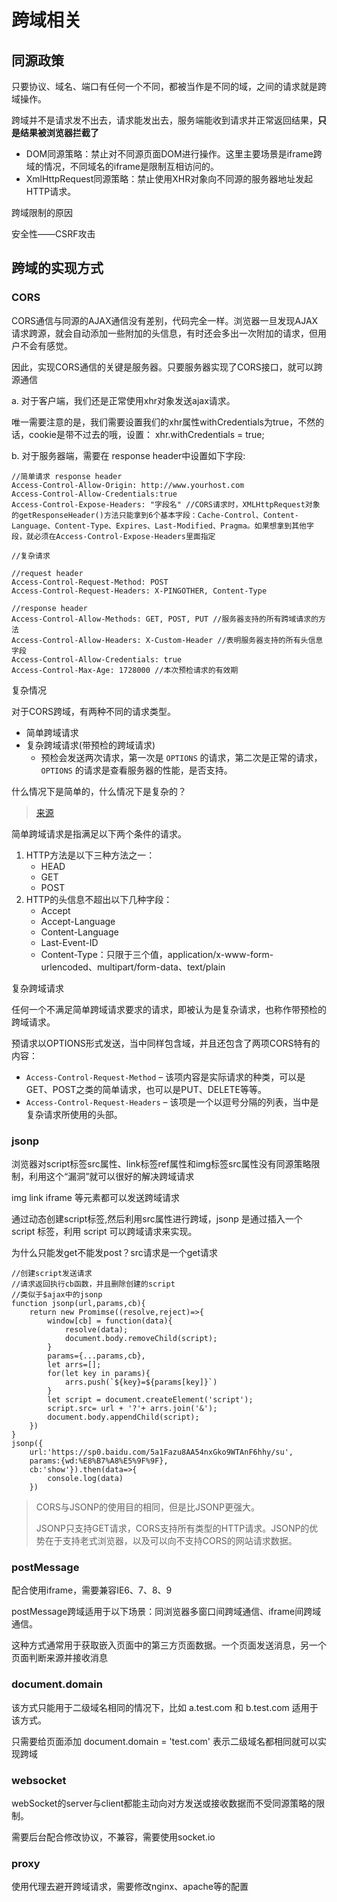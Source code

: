 # 跨域相关

## 同源政策

只要协议、域名、端口有任何一个不同，都被当作是不同的域，之间的请求就是跨域操作。

跨域并不是请求发不出去，请求能发出去，服务端能收到请求并正常返回结果，**只是结果被浏览器拦截了**

* DOM同源策略：禁止对不同源页面DOM进行操作。这里主要场景是iframe跨域的情况，不同域名的iframe是限制互相访问的。
* XmlHttpRequest同源策略：禁止使用XHR对象向不同源的服务器地址发起HTTP请求。

跨域限制的原因

安全性——CSRF攻击

## 跨域的实现方式

### CORS

CORS通信与同源的AJAX通信没有差别，代码完全一样。浏览器一旦发现AJAX请求跨源，就会自动添加一些附加的头信息，有时还会多出一次附加的请求，但用户不会有感觉。

因此，实现CORS通信的关键是服务器。只要服务器实现了CORS接口，就可以跨源通信

a. 对于客户端，我们还是正常使用xhr对象发送ajax请求。

唯一需要注意的是，我们需要设置我们的xhr属性withCredentials为true，不然的话，cookie是带不过去的哦，设置： xhr.withCredentials = true;

b. 对于服务器端，需要在 response header中设置如下字段:

```JS
//简单请求 response header
Access-Control-Allow-Origin: http://www.yourhost.com
Access-Control-Allow-Credentials:true
Access-Control-Expose-Headers: "字段名" //CORS请求时，XMLHttpRequest对象的getResponseHeader()方法只能拿到6个基本字段：Cache-Control、Content-Language、Content-Type、Expires、Last-Modified、Pragma。如果想拿到其他字段，就必须在Access-Control-Expose-Headers里面指定

//复杂请求

//request header
Access-Control-Request-Method: POST
Access-Control-Request-Headers: X-PINGOTHER, Content-Type

//response header
Access-Control-Allow-Methods: GET, POST, PUT //服务器支持的所有跨域请求的方法
Access-Control-Allow-Headers: X-Custom-Header //表明服务器支持的所有头信息字段
Access-Control-Allow-Credentials: true
Access-Control-Max-Age: 1728000 //本次预检请求的有效期
```

复杂情况

对于CORS跨域，有两种不同的请求类型。

* 简单跨域请求
* 复杂跨域请求(带预检的跨域请求)
  * 预检会发送两次请求，第一次是 `OPTIONS` 的请求，第二次是正常的请求， `OPTIONS` 的请求是查看服务器的性能，是否支持。

什么情况下是简单的，什么情况下是复杂的？

> [来源](https://juejin.im/post/5c46af87e51d4552232feaeb)

简单跨域请求是指满足以下两个条件的请求。

1. HTTP方法是以下三种方法之一：
   * HEAD
   * GET
   * POST
2. HTTP的头信息不超出以下几种字段：
   * Accept
   * Accept-Language
   * Content-Language
   * Last-Event-ID
   * Content-Type：只限于三个值，application/x-www-form-urlencoded、multipart/form-data、text/plain

复杂跨域请求

任何一个不满足简单跨域请求要求的请求，即被认为是复杂请求，也称作带预检的跨域请求。

预请求以OPTIONS形式发送，当中同样包含域，并且还包含了两项CORS特有的内容：

* `Access-Control-Request-Method` – 该项内容是实际请求的种类，可以是GET、POST之类的简单请求，也可以是PUT、DELETE等等。
* `Access-Control-Request-Headers` – 该项是一个以逗号分隔的列表，当中是复杂请求所使用的头部。

### jsonp

浏览器对script标签src属性、link标签ref属性和img标签src属性没有同源策略限制，利用这个“漏洞”就可以很好的解决跨域请求

img link iframe 等元素都可以发送跨域请求

通过动态创建script标签,然后利用src属性进行跨域，jsonp 是通过插入一个 script 标签，利用 script 可以跨域请求来实现。

为什么只能发get不能发post？src请求是一个get请求

```JS
//创建script发送请求
//请求返回执行cb函数，并且删除创建的script
//类似于$ajax中的jsonp
function jsonp(url,params,cb){
    return new Promimse((resolve,reject)=>{
        window[cb] = function(data){
            resolve(data);
            document.body.removeChild(script);
        }
        params={...params,cb},
        let arrs=[];
        for(let key in params){
            arrs.push(`${key}=${params[key]}`)
        }
        let script = document.createElement('script');
        script.src= url + '?'+ arrs.join('&');
        document.body.appendChild(script);
    })
}
jsonp({
    url:'https://sp0.baidu.com/5a1Fazu8AA54nxGko9WTAnF6hhy/su',
    params:{wd:%E8%B7%A8%E5%9F%9F},
    cb:'show'}).then(data=>{
        console.log(data)
    })
```

> CORS与JSONP的使用目的相同，但是比JSONP更强大。
>
> JSONP只支持GET请求，CORS支持所有类型的HTTP请求。JSONP的优势在于支持老式浏览器，以及可以向不支持CORS的网站请求数据。

### postMessage

配合使用iframe，需要兼容IE6、7、8、9

postMessage跨域适用于以下场景：同浏览器多窗口间跨域通信、iframe间跨域通信。

这种方式通常用于获取嵌入页面中的第三方页面数据。一个页面发送消息，另一个页面判断来源并接收消息

### document.domain

该方式只能用于二级域名相同的情况下，比如 a.test.com 和 b.test.com 适用于该方式。

只需要给页面添加 document.domain = 'test.com' 表示二级域名都相同就可以实现跨域

### websocket

webSocket的server与client都能主动向对方发送或接收数据而不受同源策略的限制。

需要后台配合修改协议，不兼容，需要使用socket.io

### proxy

使用代理去避开跨域请求，需要修改nginx、apache等的配置
